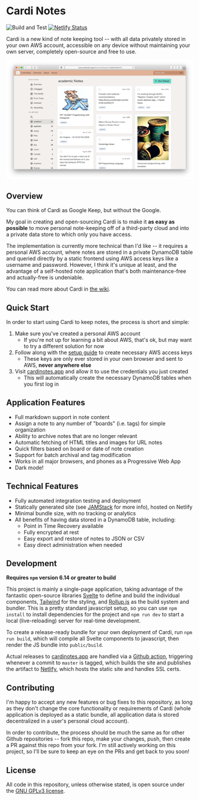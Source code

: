 # Cardi Notes

![Build and Test](https://github.com/pickledish/cardi/workflows/Build%20and%20Test/badge.svg)
[![Netlify Status](https://api.netlify.com/api/v1/badges/f3116a5c-0e08-4ac5-879b-914559877b01/deploy-status)](https://app.netlify.com/sites/sad-yonath-ed271d/deploys)

Cardi is a new kind of note keeping tool -- with all data privately stored in your own AWS account, accessible on any device without maintaining your own server, completely open-source and free to use.

![Cardi](./screenshot.png)

## Overview

You can think of Cardi as Google Keep, but without the Google.

My goal in creating and open-sourcing Cardi is to make it **as easy as possible** to move personal note-keeping off of a third-party cloud and into a private data store to which only you have access.

The implementation is currently more technical than I'd like -- it requires a personal AWS account, where notes are stored in a private DynamoDB table and queried directly by a static frontend using AWS access keys like a username and password. However, I think it's unique at least, and the advantage of a self-hosted note application that's both maintenance-free and actually-free is undeniable.

You can read more about Cardi in [the wiki](https://github.com/pickledish/cardi/wiki/About).

## Quick Start

In order to start using Cardi to keep notes, the process is short and simple:

1. Make sure you've created a personal AWS account
    - If you're not up for learning a bit about AWS, that's ok, but may want to try a different solution for now
1. Follow along with the [setup guide](https://github.com/pickledish/cardi/wiki/Setup) to create necessary AWS access keys
    - These keys are only ever stored in your own browser and sent to AWS, **never anywhere else**
1. Visit [cardinotes.app](https://www.cardinotes.app) and allow it to use the credentials you just created
    - This will automatically create the necessary DynamoDB tables when you first log in

## Application Features

- Full markdown support in note content
- Assign a note to any number of "boards" (i.e. tags) for simple organization
- Ability to archive notes that are no longer relevant
- Automatic fetching of HTML titles and images for URL notes
- Quick filters based on board or date of note creation
- Support for batch archival and tag modification
- Works in all major browsers, and phones as a Progressive Web App
- Dark mode!

## Technical Features

- Fully automated integration testing and deployment
- Statically generated site (see [JAMStack](https://jamstack.org/) for more info), hosted on Netlify
- Minimal bundle size, with no tracking or analytics
- All benefits of having data stored in a DynamoDB table, including:
  - Point in Time Recovery available
  - Fully encrypted at rest
  - Easy export and restore of notes to JSON or CSV
  - Easy direct administration when needed

## Development

**Requires `npm` version 6.14 or greater to build**

This project is mainly a single-page application, taking advantage of the fantastic open-source libraries [Svelte](https://svelte.dev) to define and build the individual components, [Tailwind](https://tailwindcss.com) for the styling, and [Rollup.js](https://rollupjs.org) as the build system and bundler. This is a pretty standard javascript setup, so you can use `npm install` to install dependencies for the project and `npm run dev` to start a local (live-reloading) server for real-time development.

To create a release-ready bundle for your own deployment of Cardi, run `npm run build`, which will compile all Svelte components to javascript, then render the JS bundle into `public/build`.

Actual releases to [cardinotes.app](https://www.cardinotes.app) are handled via a [Github action](./.github/workflows/deploy.yaml), triggering whenever a commit to `master` is tagged, which builds the site and publishes the artifact to [Netlify](https://www.netlify.com), which hosts the static site and handles SSL certs.

## Contributing

I'm happy to accept any new features or bug fixes to this repository, as long as they don't change the core functionality or requirements of Cardi (whole application is deployed as a static bundle, all application data is stored decentralized in a user's personal cloud account).

In order to contribute, the process should be much the same as for other Github repositories -- fork this repo, make your changes, push, then create a PR against this repo from your fork. I'm still actively working on this project, so I'll be sure to keep an eye on the PRs and get back to you soon!

## License

All code in this repository, unless otherwise stated, is open source under the [GNU GPLv3 license](./LICENSE).

